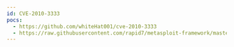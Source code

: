 ```yaml
---
id: CVE-2010-3333
pocs:
  - https://github.com/whiteHat001/cve-2010-3333
  - https://raw.githubusercontent.com/rapid7/metasploit-framework/master/modules/exploits/windows/fileformat/ms10_087_rtf_pfragments_bof.rb
---
```

